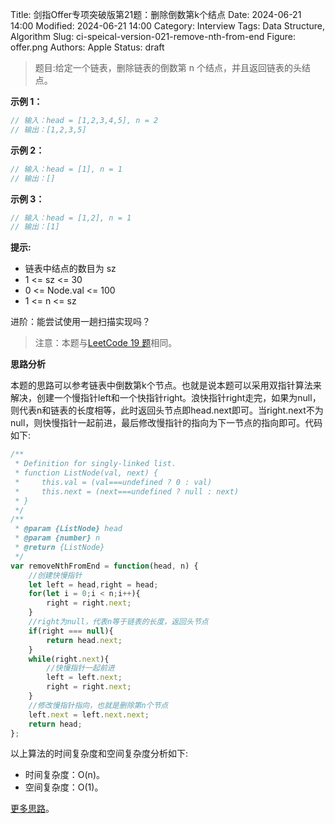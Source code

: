 Title: 剑指Offer专项突破版第21题：删除倒数第k个结点
Date: 2024-06-21 14:00
Modified: 2024-06-21 14:00
Category: Interview
Tags: Data Structure, Algorithm
Slug: ci-speical-version-021-remove-nth-from-end
Figure: offer.png
Authors: Apple
Status: draft

> 题目:给定一个链表，删除链表的倒数第 n 个结点，并且返回链表的头结点。



**示例 1：**

```javascript
// 输入：head = [1,2,3,4,5], n = 2
// 输出：[1,2,3,5]
```

**示例 2：**

```javascript
// 输入：head = [1], n = 1
// 输出：[]
```

**示例 3：**

```javascript
// 输入：head = [1,2], n = 1
// 输出：[1]
```

**提示:**

- 链表中结点的数目为 sz
- 1 <= sz <= 30
- 0 <= Node.val <= 100
- 1 <= n <= sz

进阶：能尝试使用一趟扫描实现吗？

> 注意：本题与[LeetCode 19 题](https://leetcode-cn.com/problems/remove-nth-node-from-end-of-list/)相同。

**思路分析**

本题的思路可以参考链表中倒数第k个节点。也就是说本题可以采用双指针算法来解决，创建一个慢指针left和一个快指针right。浪快指针right走完，如果为null，则代表n和链表的长度相等，此时返回头节点即head.next即可。当right.next不为null，则快慢指针一起前进，最后修改慢指针的指向为下一节点的指向即可。代码如下:

```javascript
/**
 * Definition for singly-linked list.
 * function ListNode(val, next) {
 *     this.val = (val===undefined ? 0 : val)
 *     this.next = (next===undefined ? null : next)
 * }
 */
/**
 * @param {ListNode} head
 * @param {number} n
 * @return {ListNode}
 */
var removeNthFromEnd = function(head, n) {
    //创建快慢指针
    let left = head,right = head;
    for(let i = 0;i < n;i++){
        right = right.next;
    }
    //right为null，代表n等于链表的长度，返回头节点
    if(right === null){
        return head.next;
    }
    while(right.next){
        //快慢指针一起前进
        left = left.next;
        right = right.next;
    }
    //修改慢指针指向，也就是删除第n个节点
    left.next = left.next.next;
    return head;
};
```

以上算法的时间复杂度和空间复杂度分析如下:

- 时间复杂度：O(n)。
- 空间复杂度：O(1)。

[更多思路](https://leetcode-cn.com/problems/SLwz0R/solution/shua-chuan-jian-zhi-offer-day11-lian-bia-tuyw/)。